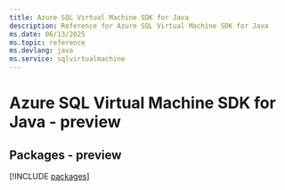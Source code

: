 ```yaml
---
title: Azure SQL Virtual Machine SDK for Java
description: Reference for Azure SQL Virtual Machine SDK for Java
ms.date: 06/13/2025
ms.topic: reference
ms.devlang: java
ms.service: sqlvirtualmachine
---
```

# Azure SQL Virtual Machine SDK for Java - preview
## Packages - preview
[!INCLUDE [packages](sql-virtual-machine-index.md)]